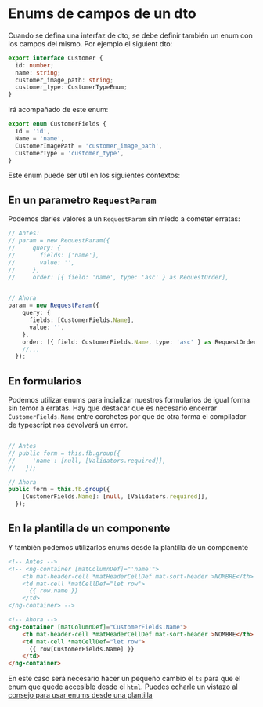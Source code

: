 # Enums de campos de un dto

Cuando se defina una interfaz de dto, se debe definir también un enum con los campos del mismo. Por ejemplo el siguient dto:

```ts
export interface Customer {
  id: number;
  name: string;
  customer_image_path: string;
  customer_type: CustomerTypeEnum;
}
```

irá acompañado de este enum:
```ts
export enum CustomerFields {
  Id = 'id',
  Name = 'name',
  CustomerImagePath = 'customer_image_path',
  CustomerType = 'customer_type',
}
```

Este enum puede ser útil en los siguientes contextos:

## En un parametro `RequestParam`
Podemos darles valores a un `RequestParam` sin miedo a cometer erratas:
```ts
// Antes:
// param = new RequestParam({
//     query: {
//       fields: ['name'],
//       value: '',
//     },   
//     order: [{ field: 'name', type: 'asc' } as RequestOrder],


// Ahora
param = new RequestParam({
    query: {
      fields: [CustomerFields.Name],
      value: '',
    },   
    order: [{ field: CustomerFields.Name, type: 'asc' } as RequestOrder],
    //...
  });
```

## En formularios
Podemos utilizar enums para incializar nuestros formularios de igual forma sin temor a erratas. Hay que destacar que es necesario encerrar `CustomerFields.Name` entre corchetes por que de otra forma el compilador de typescript nos devolverá un error.

```ts

// Antes
// public form = this.fb.group({
//     'name': [null, [Validators.required]],
//   });

// Ahora
public form = this.fb.group({
    [CustomerFields.Name]: [null, [Validators.required]],
  });
```


## En la plantilla de un componente
Y también podemos utilizarlos enums desde la plantilla de un componente

```html
<!-- Antes -->
<!-- <ng-container [matColumnDef]="'name'">
    <th mat-header-cell *matHeaderCellDef mat-sort-header >NOMBRE</th>
    <td mat-cell *matCellDef="let row">
      {{ row.name }}
    </td>
</ng-container> -->

<!-- Ahora -->
<ng-container [matColumnDef]="CustomerFields.Name">
    <th mat-header-cell *matHeaderCellDef mat-sort-header >NOMBRE</th>
    <td mat-cell *matCellDef="let row">
      {{ row[CustomerFields.Name] }}
    </td>
</ng-container>

```

En este caso será necesario hacer un pequeño cambio el `ts` para que el enum que quede accesible desde el `html`. Puedes echarle un vistazo al [consejo para usar enums desde una plantilla](../how-to-use-enums-from-template/index.md)